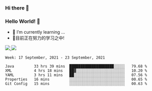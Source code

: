 ### Hi there 👋
### Hello World! 🙌

- 🌱 I’m currently learning ...
- 📖目前正在努力的学习之中!

<a href="https://github.com/anuraghazra/github-readme-stats">
  <img src="https://github-readme-stats.vercel.app/api?username=keyboardWithDream&show_icons=true&repo=github-readme-stats" />
</a>
<a href="https://github.com/anuraghazra/convoychat">
  <img src="https://github-readme-stats.vercel.app/api/top-langs/?username=keyboardWithDream&layout=compact&repo=convoychat" />
</a>



<!--START_SECTION:waka-->
```text
Week: 17 September, 2021 - 23 September, 2021

Java         33 hrs 39 mins  ████████████████████░░░░░   79.68 % 
XML          4 hrs 18 mins   ██▓░░░░░░░░░░░░░░░░░░░░░░   10.20 % 
YAML         3 hrs 11 mins   ██░░░░░░░░░░░░░░░░░░░░░░░   07.56 % 
Properties   16 mins         ░░░░░░░░░░░░░░░░░░░░░░░░░   00.65 % 
Git Config   15 mins         ░░░░░░░░░░░░░░░░░░░░░░░░░   00.63 % 
```
<!--END_SECTION:waka-->
